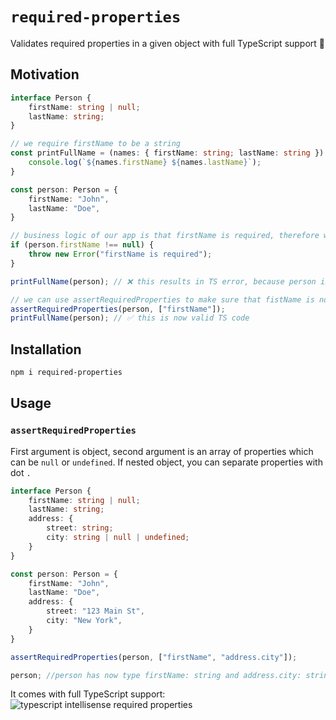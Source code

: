# `required-properties`

Validates required properties in a given object with full TypeScript support 🚀

## Motivation

```ts
interface Person {
    firstName: string | null;
    lastName: string;
}

// we require firstName to be a string
const printFullName = (names: { firstName: string; lastName: string }) => {
    console.log(`${names.firstName} ${names.lastName}`);
}

const person: Person = {
    firstName: "John",
    lastName: "Doe",
}

// business logic of our app is that firstName is required, therefore we can do:
if (person.firstName !== null) {
    throw new Error("firstName is required");
}

printFullName(person); // ❌ this results in TS error, because person is still of type Person

// we can use assertRequiredProperties to make sure that fistName is not null
assertRequiredProperties(person, ["firstName"]);
printFullName(person); // ✅ this is now valid TS code

```

## Installation

```bash
npm i required-properties
```

## Usage

### `assertRequiredProperties`

First argument is object, second argument is an array of properties which can be `null` or `undefined`. If nested object, you can separate properties with dot `.`

```ts
interface Person {
    firstName: string | null;
    lastName: string;
    address: {
        street: string;
        city: string | null | undefined;
    }
}

const person: Person = {
    firstName: "John",
    lastName: "Doe",
    address: {
        street: "123 Main St",
        city: "New York",
    }
}

assertRequiredProperties(person, ["firstName", "address.city"]);

person; //person has now type firstName: string and address.city: string 
```

It comes with full TypeScript support:
![typescript intellisense required properties](https://gcdnb.pbrd.co/images/Gwv3WzyumIHf.png?o=1)
